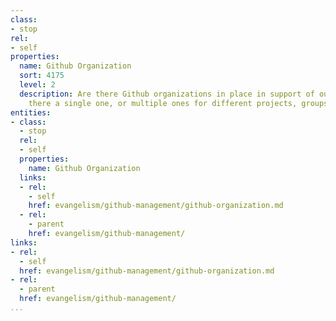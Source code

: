 ```yaml
---
class:
- stop
rel:
- self
properties:
  name: Github Organization
  sort: 4175
  level: 2
  description: Are there Github organizations in place in support of outreach? Is
    there a single one, or multiple ones for different projects, groups, etc?
entities:
- class:
  - stop
  rel:
  - self
  properties:
    name: Github Organization
  links:
  - rel:
    - self
    href: evangelism/github-management/github-organization.md
  - rel:
    - parent
    href: evangelism/github-management/
links:
- rel:
  - self
  href: evangelism/github-management/github-organization.md
- rel:
  - parent
  href: evangelism/github-management/
...
```

